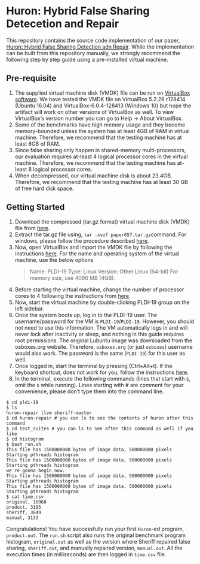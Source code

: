 # Huron: Hybrid False Sharing Detecetion and Repair

This repository contains the source code implementation of our paper, [Huron: Hybrid False Sharing Detection adn Repair](https://web.eecs.umich.edu/~barisk/public/huron.pdf). While the implementation can be built from this repository manually, we strongly recommend the following step by step guide using a pre-installed virtual machine.

## Pre-requisite
1. The supplied virtual machine disk (VMDK) file can be run on [VirtualBox software](https://www.virtualbox.org). We have tested the VMDK file on VirtualBox 5.2.26 r128414 (Ubuntu 16.04) and VirtualBox-6.0.4-128413 (Windows 10) but hope the artifact will work on other versions of VirtualBox as well. To view VirtualBox’s version number you can go to Help -> About VirtualBox.
2. Some of the benchmarks have high memory usage and they become memory-bounded unless the system has at least 4GB of RAM in virtual machine. Therefore, we recommend that the testing machine has at least 8GB of RAM.
3. Since false sharing only happen in shared-memory multi-processors, our evaluation requires at-least 4 logical processor cores in the virtual machine. Therefore, we recommend that the testing machine has at-least 8 logical processor cores.
4. When decompressed, our virtual machine disk is about 23.4GB. Therefore, we recommend that the testing machine has at least 30 GB of free hard disk space.

## Getting Started
1. Download the compressed (tar.gz format) virtual machine disk (VMDK) file from [here](https://drive.google.com/file/d/1VqxgpKb_AaZHpXSNK0NqK0V0SiYqVR5j/view?usp=sharing).
2. Extract the tar.gz file using, `tar -xvzf paper657.tar.gz`command. For windows, please follow the procedure described [here](https://www.simplehelp.net/2015/08/11/how-to-open-tar-gz-files-in-windows-10/).
3. Now, open VirtualBox and import the VMDK file by following the instructions [here](https://medium.com/riow/how-to-open-a-vmdk-file-in-virtualbox-e1f711deacc4). For the name and operating system of the virtual machine, use the below options
	> Name: PLDI-19
	> Type: Linux
	> Version: Other Linux (64-bit)
For memory size, use 4096 MB (4GB).
4. Before starting the virtual machine, change the number of processor cores to 4 following the instructions from [here](https://www.youtube.com/watch?v=42769_AGbx8).
5. Now, start the virtual machine by double-clicking PLDI-19 group on the left sidebar.
6. Once the system boots up, log in to the PLDI-19 user. The username/password for the VM is `PLDI-19`/`PLDI-19`. However, you should not need to use this information. The VM automatically logs in and will never lock after inactivity or sleep, and nothing in this guide requires root permissions. The original Lubuntu image was downloaded from the osboxes.org website. Therefore, `osboxes.org` (or just `osboxes`) username would also work. The password is the same (`PLDI-19`) for this user as well.
7. Once logged in, start the terminal by pressing (Ctrl+Alt+t). If the keyboard shortcut, does not work for you, follow the instructions [here](https://askubuntu.com/questions/124274/how-to-find-the-terminal-in-lubuntu).
8. In the terminal, execute the following commands (lines that start with `$`, omit the `$` while running). Lines starting with # are comment for your convenience, please don’t type them into the command line.
```
$ cd pldi-19
$ ls
huron-repair llvm sheriff-master
$ cd huron-repair # you can ls to see the contents of huron after this command
$ cd test_suites # you can ls to see after this command as well if you like
$ cd histogram
$ bash run.sh
This file has 1500000000 bytes of image data, 500000000 pixels
Starting pthreads histogram
This file has 1500000000 bytes of image data, 500000000 pixels
Starting pthreads histogram
we're gonna begin now.
This file has 1500000000 bytes of image data, 500000000 pixels
Starting pthreads histogram
This file has 1500000000 bytes of image data, 500000000 pixels
Starting pthreads histogram
$ cat time.csv
original, 16968
product, 3195
sheriff, 3649
manual, 3133
```

Congratulations! You have successfully run your first `Huron`-ed program, `product.out`. The `run.sh` script also runs the original benchmark program histogram, `original.out` as well as the version where Sheriff repaired false sharing, `sheriff.out`, and manually repaired version, `manual.out`. All the execution times (in milliseconds) are then logged in `time.csv` file.
